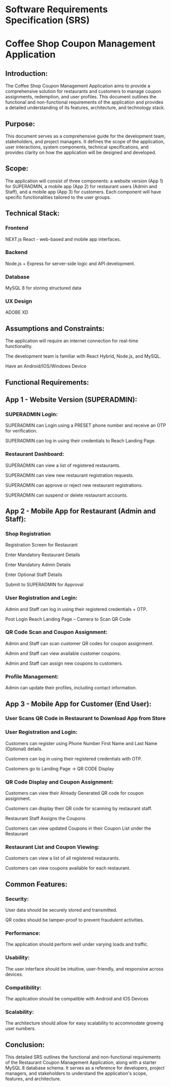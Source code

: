 # Software Requirements Specification (SRS)  

# Coffee Shop Coupon Management Application 

 

 

## Introduction: 

The Coffee Shop Coupon Management Application aims to provide a comprehensive solution for restaurants and customers to manage coupon assignments, redemption, and user profiles. This document outlines the functional and non-functional requirements of the application and provides a detailed understanding of its features, architecture, and technology stack. 


## Purpose: 

This document serves as a comprehensive guide for the development team, stakeholders, and project managers. It defines the scope of the application, user interactions, system components, technical specifications, and provides clarity on how the application will be designed and developed. 


## Scope: 

The application will consist of three components: a website version (App 1) for SUPERADMIN, a mobile app (App 2) for restaurant users (Admin and Staff), and a mobile app (App 3) for customers. Each component will have specific functionalities tailored to the user groups. 


## Technical Stack: 

### Frontend
NEXT.js React - web-based and mobile app interfaces. 

### Backend
Node.js + Express for server-side logic and API development. 

### Database
MySQL 8 for storing structured data 

### UX Design
ADOBE XD 

 

## Assumptions and Constraints: 

The application will require an internet connection for real-time functionality. 

The development team is familiar with React Hybrid, Node.js, and MySQL. 

Have an Android/IOS/Windows Device 



## Functional Requirements: 


## App 1 - Website Version (SUPERADMIN): 

### SUPERADMIN Login: 

SUPERADMIN can Login using a PRESET phone number and receive an OTP for verification. 

SUPERADMIN can log in using their credentials to Reach Landing Page. 

### Restaurant Dashboard: 

SUPERADMIN can view a list of registered restaurants. 

SUPERADMIN can view new restaurant registration requests. 

SUPERADMIN can approve or reject new restaurant registrations. 

SUPERADMIN can suspend or delete restaurant accounts. 


 

## App 2 - Mobile App for Restaurant (Admin and Staff): 

### Shop Registration 

Registration Screen for Restaurant 

Enter Mandatory Restaurant Details 

Enter Mandatory Admin Details 

Enter Optional Staff Details 

Submit to SUPERADMIN for Approval 

### User Registration and Login: 

Admin and Staff can log in using their registered credentials + OTP. 

Post Login Reach Landing Page – Camera to Scan QR Code 

### QR Code Scan and Coupon Assignment: 

Admin and Staff can scan customer QR codes for coupon assignment. 

Admin and Staff can view available customer coupons. 

Admin and Staff can assign new coupons to customers. 

### Profile Management: 

Admin can update their profiles, including contact information. 

 


## App 3 - Mobile App for Customer (End User): 

### User Scans QR Code in Restaurant to Download App from Store 

### User Registration and Login: 

Customers can register using Phone Number First Name and Last Name (Optional) details. 

Customers can log in using their registered credentials with OTP. 

Customers go to Landing Page -> QR CODE Display 

### QR Code Display and Coupon Assignment: 

Customers can view their Already Generated QR code for coupon assignment. 

Customers can display their QR code for scanning by restaurant staff. 

Restaurant Staff Assigns the Coupons 

Customers can view updated Coupons in their Coupon List under the Restaurant 

### Restaurant List and Coupon Viewing: 

Customers can view a list of all registered restaurants. 

Customers can view coupons available for each restaurant. 


 

## Common Features: 


### Security: 

User data should be securely stored and transmitted. 

QR codes should be tamper-proof to prevent fraudulent activities. 


### Performance: 

The application should perform well under varying loads and traffic. 


### Usability: 

The user interface should be intuitive, user-friendly, and responsive across devices. 


### Compatibility: 

The application should be compatible with Android and IOS Devices 


### Scalability: 

The architecture should allow for easy scalability to accommodate growing user numbers. 



 

## Conclusion: 

This detailed SRS outlines the functional and non-functional requirements of the Restaurant Coupon Management Application, along with a starter MySQL 8 database schema. It serves as a reference for developers, project managers, and stakeholders to understand the application's scope, features, and architecture. 

 
